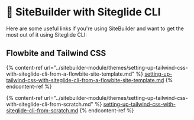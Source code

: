 # 🧞 SiteBuilder with Siteglide CLI

Here are some useful links if you're using SiteBuilder and want to get the most out of it using Siteglide CLI:

## Flowbite and Tailwind CSS

{% content-ref url="../sitebuilder-module/themes/setting-up-tailwind-css-with-siteglide-cli-from-a-flowbite-site-template.md" %}
[setting-up-tailwind-css-with-siteglide-cli-from-a-flowbite-site-template.md](../sitebuilder-module/themes/setting-up-tailwind-css-with-siteglide-cli-from-a-flowbite-site-template.md)
{% endcontent-ref %}

{% content-ref url="../sitebuilder-module/themes/setting-up-tailwind-css-with-siteglide-cli-from-scratch.md" %}
[setting-up-tailwind-css-with-siteglide-cli-from-scratch.md](../sitebuilder-module/themes/setting-up-tailwind-css-with-siteglide-cli-from-scratch.md)
{% endcontent-ref %}
